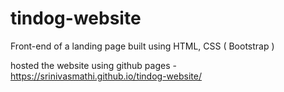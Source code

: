 # tindog-website
Front-end of a landing page built using HTML, CSS ( Bootstrap )

hosted the website using github pages - https://srinivasmathi.github.io/tindog-website/
